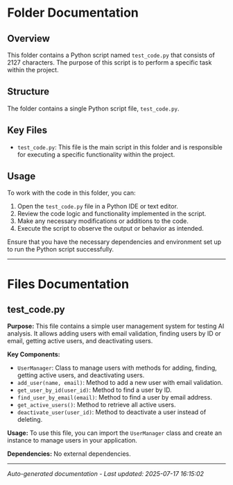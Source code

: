 # Folder Documentation

## Overview
This folder contains a Python script named `test_code.py` that consists of 2127 characters. The purpose of this script is to perform a specific task within the project.

## Structure
The folder contains a single Python script file, `test_code.py`.

## Key Files
- `test_code.py`: This file is the main script in this folder and is responsible for executing a specific functionality within the project.

## Usage
To work with the code in this folder, you can:
1. Open the `test_code.py` file in a Python IDE or text editor.
2. Review the code logic and functionality implemented in the script.
3. Make any necessary modifications or additions to the code.
4. Execute the script to observe the output or behavior as intended.

Ensure that you have the necessary dependencies and environment set up to run the Python script successfully.

---

# Files Documentation

## test_code.py

**Purpose:** This file contains a simple user management system for testing AI analysis. It allows adding users with email validation, finding users by ID or email, getting active users, and deactivating users.

**Key Components:**
- `UserManager`: Class to manage users with methods for adding, finding, getting active users, and deactivating users.
- `add_user(name, email)`: Method to add a new user with email validation.
- `get_user_by_id(user_id)`: Method to find a user by ID.
- `find_user_by_email(email)`: Method to find a user by email address.
- `get_active_users()`: Method to retrieve all active users.
- `deactivate_user(user_id)`: Method to deactivate a user instead of deleting.

**Usage:** To use this file, you can import the `UserManager` class and create an instance to manage users in your application.

**Dependencies:** No external dependencies.

---
*Auto-generated documentation - Last updated: 2025-07-17 16:15:02*

